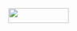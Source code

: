 <img src="https://img.shields.io/badge/HTML5-E34F26?style=for-the-badge&logo=html5&logoColor=white" height="30" width="120"/>
